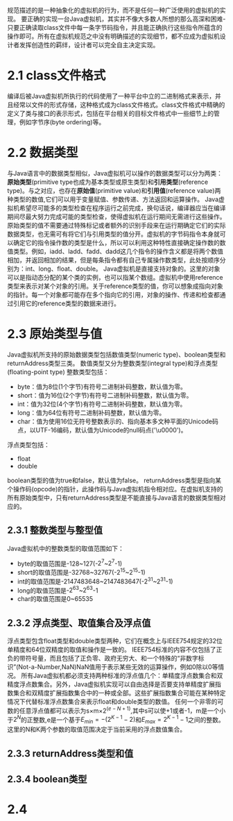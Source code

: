 规范描述的是一种抽象化的虚拟机的行为，而不是任何一种广泛使用的虚拟机的实现。
要正确的实现一台Java虚拟机，其实并不像大多数人所想的那么高深和困难-只要正确读取class文件中每一条字节码指令，并且能正确执行这些指令所蕴含的操作即可。所有在虚拟机规范之中没有明确描述的实现细节，都不应成为虚拟机设计者发挥创造性的羁绊，设计者可以完全自主决定实现。

# 2.1 class文件格式
编译后被Java虚拟机所执行的代码使用了一种平台中立的二进制格式来表示，并且经常以文件的形式存储，这种格式成为class文件格式。class文件格式中精确的定义了类与接口的表示形式，包括在平台相关的目标文件格式中一些细节上的管理，例如字节序(byte ordering)等。

# 2.2 数据类型
与Java语言中的数据类型相似，Java虚拟机可以操作的数据类型可以分为两类：**原始类型**(primitive type也成为基本类型或原生类型)和**引用类型**(reference type)。与之对应，也存在**原始值**(primitive value)和**引用值**(reference value)两种类型的数值,它们可以用于变量赋值、参数传递、方法返回和运算操作。
Java虚拟机希望尽可能多的类型检查在程序运行之前完成，换句话说，编译器应当在编译期间尽最大努力完成可能的类型检查，使得虚拟机在运行期间无需进行这些操作。原始类型的值不需要通过特殊标记或者额外的识别手段来在运行期确定它们的实际数据类型，也无需可有将它们与引用类型的值分开。虚拟机的字节码指令本身就可以确定它的指令操作数的类型是什么，所以可以利用这种特性直接确定操作数的数值类型。例如，iadd、ladd、fadd、dadd这几个指令的操作含义都是将两个数值相加，并返回相加的结果，但是每条指令都有自己专属操作数类型，此处按顺序分别为：int、long、float、double。
Java虚拟机是直接支持对象的。这里的对象可以是指动态分配的某个类的实例，也可以指某个数组。虚拟机中使用reference类型来表示对某个对象的引用。关于reference类型的值，你可以想象成指向对象的指针。每一个对象都可能存在多个指向它的引用，对象的操作、传递和检查都通过引用它的reference类型的数据来进行。

# 2.3 原始类型与值
Java虚拟机所支持的原始数据类型包括数值类型(numeric type)、boolean类型和returnAddress类型三类。
数值类型又分为整数类型(integral type)和浮点类型(floating-point type)
整数类型包括：
+ byte：值为8位(1个字节)有符号二进制补码整数，默认值为零。
+ short：值为16位(2个字节)有符号二进制补码整数，默认值为零。
+ int：值为32位(4个字节)有符号二进制补码整数，默认值为零。
+ long：值为64位有符号二进制补码整数，默认值为零。
+ char：值为使用16位无符号整数表示的、指向基本多文种平面的Unicode码点，以UTF-16编码，默认值为Unicode的null码点('\u0000')。  
  
浮点类型包括：
+ float
+ double 
  
boolean类型的值为true和false，默认值为false。 
returnAddress类型是指向某个操作码(opcode)的指针，此操作码与Java虚拟机指令相对应。在虚拟机支持的所有原始类型中，只有returnAddress类型是不能直接与Java语言的数据类型相对应的。

## 2.3.1 整数类型与整型值
Java虚拟机中的整数类型的取值范围如下：
+ byte的取值范围是-128\~127(-$2^7$~$2^7$-1)
+ short的取值范围是-32768\~32767(-$2^{15}$~$2^{15}$-1)
+ int的取值范围是-2147483648\~2147483647(-$2^{31}$~$2^{31}$-1)
+ long的取值范围是-$2^{63}$~$2^{63}$-1
+ char的取值范围是0~65535

## 2.3.2 浮点类型、取值集合及浮点值
浮点类型包含float类型和double类型两种，它们在概念上与IEEE754规定的32位单精度和64位双精度的取值和操作是一致的。
IEEE754标准的内容不仅包括了正负的带符号量，而且包括了正负零、政府无穷大、和一个特殊的“非数字标识”(Not-a-Number,NaN)NaN值用于表示某些无效的运算操作，例如0除以0等情况。
所有Java虚拟机都必须支持两种标准的浮点值几个：单精度浮点数集合和双精度浮点数集合。另外，Java虚拟机实现可以自由选择是否要支持单精度扩展指数集合和双精度扩展指数集合中的一种或全部。这些扩展指数集合可能在某种特定情况下代替标准浮点数集合来表示float和double类型的数值。
任何一个非零的可数的任意浮点值都可以表示为s$\times$m$\times$$2^{(e-N+1)}$,其中s可以使+1或者-1，m是一个小于$2^N$的正整数,e是一个基于$E_{min}=-(2^{K-1}-2)$和$E_{max}=2^{K-1}-1$之间的整数。这里的N和K两个参数的取值范围决定于当前采用的浮点数值集合。

## 2.3.3 returnAddress类型和值

## 2.3.4 boolean类型

# 2.4 